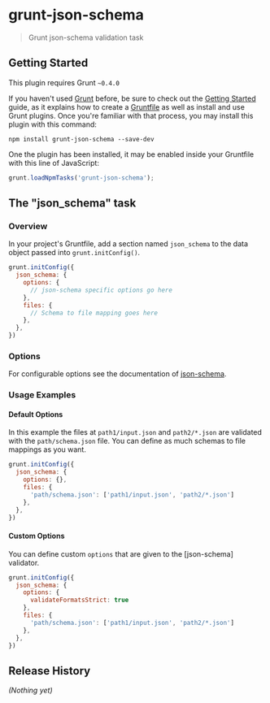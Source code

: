 # grunt-json-schema

> Grunt json-schema validation task

## Getting Started
This plugin requires Grunt `~0.4.0`

If you haven't used [Grunt](http://gruntjs.com/) before, be sure to check out the [Getting Started](http://gruntjs.com/getting-started) guide, as it explains how to create a [Gruntfile](http://gruntjs.com/sample-gruntfile) as well as install and use Grunt plugins. Once you're familiar with that process, you may install this plugin with this command:

```shell
npm install grunt-json-schema --save-dev
```

One the plugin has been installed, it may be enabled inside your Gruntfile with this line of JavaScript:

```js
grunt.loadNpmTasks('grunt-json-schema');
```

## The "json_schema" task

### Overview
In your project's Gruntfile, add a section named `json_schema` to the data object passed into `grunt.initConfig()`.

```js
grunt.initConfig({
  json_schema: {
    options: {
      // json-schema specific options go here
    },
    files: {
      // Schema to file mapping goes here
    },
  },
})
```

### Options

For configurable options see the documentation of [json-schema](https://github.com/kriszyp/json-schema).

### Usage Examples

#### Default Options
In this example the files at `path1/input.json` and `path2/*.json` are validated with the `path/schema.json` file. You can define as much schemas to file mappings as you want.

```js
grunt.initConfig({
  json_schema: {
    options: {},
    files: {
      'path/schema.json': ['path1/input.json', 'path2/*.json']
    },
  },
})
```

#### Custom Options
You can define custom `options` that are given to the [json-schema] validator.

```js
grunt.initConfig({
  json_schema: {
    options: {
      validateFormatsStrict: true
    },
    files: {
      'path/schema.json': ['path1/input.json', 'path2/*.json']
    },
  },
})
```

## Release History
_(Nothing yet)_
